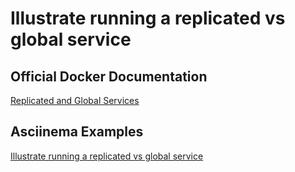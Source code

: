 # Illustrate running a replicated vs global service

## Official Docker Documentation
[Replicated and Global Services](https://docs.docker.com/engine/swarm/how-swarm-mode-works/services/#replicated-and-global-services)  

## Asciinema Examples
[Illustrate running a replicated vs global service](https://asciinema.org/a/heYzOqTCEpJFNFZkwakkCv97z)
